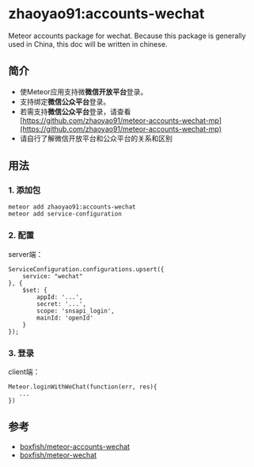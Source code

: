 # zhaoyao91:accounts-wechat
Meteor accounts package for wechat.
Because this package is generally used in China, this doc will be written in chinese.

## 简介
- 使Meteor应用支持微**微信开放平台**登录。
- 支持绑定**微信公众平台**登录。
- 若需支持**微信公众平台**登录，请查看[https://github.com/zhaoyao91/meteor-accounts-wechat-mp](https://github.com/zhaoyao91/meteor-accounts-wechat-mp)
- 请自行了解微信开放平台和公众平台的关系和区别

## 用法

### 1. 添加包
```
meteor add zhaoyao91:accounts-wechat
meteor add service-configuration
```

### 2. 配置
server端：
```
ServiceConfiguration.configurations.upsert({
    service: "wechat"
}, {
    $set: {
        appId: '...',
        secret: '...',
        scope: 'snsapi_login',
        mainId: 'openId'
    }
});
```

### 3. 登录
client端：
```
Meteor.loginWithWeChat(function(err, res){
   ... 
})
```

## 参考
- [boxfish/meteor-accounts-wechat](https://github.com/boxfish/meteor-accounts-wechat/)
- [boxfish/meteor-wechat](https://github.com/boxfish/meteor-wechat/)